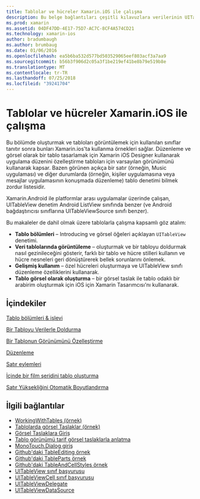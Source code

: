 ```yaml
---
title: Tablolar ve hücreler Xamarin.iOS ile çalışma
description: Bu belge bağlantıları çeşitli kılavuzlara verilerinin UITableView denetimi ile bir Xamarin.iOS uygulaması içinde nasıl görüntüleneceğini açıklar.
ms.prod: xamarin
ms.assetid: 04DF47DD-4E17-75D7-AC7C-8CF4A574CD21
ms.technology: xamarin-ios
author: bradumbaugh
ms.author: brumbaug
ms.date: 01/06/2016
ms.openlocfilehash: ea5b6ba532d577bd503529065eef803acf3a7aa9
ms.sourcegitcommit: b56b3f906d2c05a3f1be219ef41be8b79e519b8e
ms.translationtype: MT
ms.contentlocale: tr-TR
ms.lasthandoff: 07/25/2018
ms.locfileid: "39241704"
---
```

# <a name="working-with-tables-and-cells-in-xamarinios"></a>Tablolar ve hücreler Xamarin.iOS ile çalışma

Bu bölümde oluşturmak ve tabloları görüntülemek için kullanılan sınıflar tanıtır sonra bunları Xamarin.ios'ta kullanma örnekleri sağlar. Düzenleme ve görsel olarak bir tablo tasarlamak için Xamarin iOS Designer kullanarak uygulama düzenini özelleştirme tabloları için varsayılan görünümünü kullanarak kapsar. Bazen görünen açıkça bir satır (örneğin, Music uygulaması) ve diğer durumlarda (örneğin, kişiler uygulamasına veya mesajlar uygulamasının konuşmada düzenleme) tablo denetimi bilmek zordur listesidir.

Xamarin.Android ile platformlar arası uygulamalar üzerinde çalışan, UITableView denetim Android ListView sınıfında benzer (ve Android bağdaştırıcısı sınıflarına UITableViewSource sınıfı benzer).

Bu makaleler de dahil olmak üzere tablolarla çalışma kapsamlı göz atalım:

-   **Tablo bölümleri** – Introducing ve görsel öğeleri açıklayan `UITableView` denetimi. 
-   **Veri tablolarında görüntüleme** – oluşturmak ve bir tabloyu doldurmak nasıl gezinileceğini gösterir, farklı bir tablo ve hücre stilleri kullanın ve hücre nesneleri geri dönüştürerek bellek sorunlarını önlemek. 
-   **Gelişmiş kullanım** – özel hücreleri oluşturmaya ve UITableView sınıfı düzenleme özelliklerini kullanarak. 
-   **Tablo görsel olarak oluşturma** – bir görsel taslak ile tablo odaklı bir arabirim oluşturmak için iOS için Xamarin Tasarımcısı'nı kullanarak. 

## <a name="contents"></a>İçindekiler

 [Tablo bölümleri &amp; işlevi](~/ios/user-interface/controls/tables/table-parts-and-functionality.md)

 [Bir Tabloyu Verilerle Doldurma](~/ios/user-interface/controls/tables/populating-a-table-with-data.md)

 [Bir Tablonun Görünümünü Özelleştirme](~/ios/user-interface/controls/tables/customizing-table-appearance.md)

 [Düzenleme](~/ios/user-interface/controls/tables/editing.md)
 
 [Satır eylemleri](~/ios/user-interface/controls/tables/row-action.md)

 [İçinde bir film şeridini tablo oluşturma](~/ios/user-interface/controls/tables/creating-tables-in-a-storyboard.md)
 
 [Satır Yüksekliğini Otomatik Boyutlandırma](~/ios/user-interface/controls/tables/autosizing-row-height.md)

## <a name="related-links"></a>İlgili bağlantılar

- [WorkingWithTables (örnek)](https://developer.xamarin.com/samples/monotouch/WorkingWithTables/)
- [Tablolarda görsel Taslaklar (örnek)](https://developer.xamarin.com/samples/monotouch/StoryboardTable/)
- [Görsel Taslaklara Giriş](~/ios/user-interface/storyboards/index.md)
- [Tablo görünümü tarif görsel taslaklarla anlatma](https://github.com/xamarin/recipes/tree/master/Recipes/ios/general/storyboard/storyboard_a_tableview)
- [MonoTouch.Dialog giriş](~/ios/user-interface/monotouch.dialog/index.md)
- [Github'daki TableEditing örnek](https://github.com/xamarin/monotouch-samples/tree/master/TableEditing)
- [Github'daki TableParts örnek](https://github.com/xamarin/monotouch-samples/tree/master/TableParts)
- [Github'daki TableAndCellStyles örnek](https://github.com/xamarin/mobile-samples/tree/master/TablesLists)
- [UITableView sınıf başvurusu](https://developer.apple.com/library/ios/documentation/UIKit/Reference/UITableView_Class/)
- [UITableViewCell sınıf başvurusu](https://developer.apple.com/library/ios/documentation/UIKit/Reference/UITableViewCell_Class/)
- [UITableViewDelegate](https://developer.apple.com/library/ios/documentation/UIKit/Reference/UITableViewDelegate_Protocol/)
- [UITableViewDataSource](https://developer.apple.com/library/ios/documentation/UIKit/Reference/UITableViewDataSource_Protocol/)
